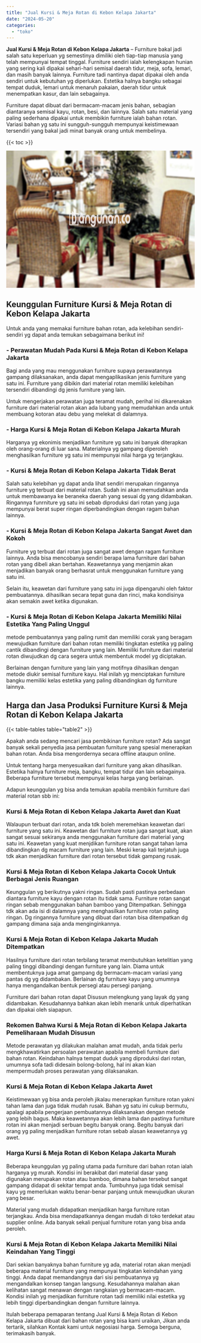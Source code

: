 ```yaml
---
title: "Jual Kursi & Meja Rotan di Kebon Kelapa Jakarta"
date: "2024-05-20"
categories: 
  - "toko"
---
```


**Jual Kursi & Meja Rotan di Kebon Kelapa Jakarta** – Furniture bakal jadi salah satu keperluan yg semestinya dimiliki oleh tiap-tiap manusia yang telah mempunyai tempat tinggal. Furniture sendiri ialah kelengkapan hunian yang sering kali dipakai sehari-hari semisal daerah tidur, meja, sofa, lemari, dan masih banyak lainnya. Furniture tadi nantinya dapat dipakai oleh anda sendiri untuk kebutuhan yg diperlukan. Estetika halnya bangku sebagai tempat duduk, lemari untuk menaruh pakaian, daerah tidur untuk menempatkan kasur, dan lain sebagainya.

Furniture dapat dibuat dari bermacam-macam jenis bahan, sebagian diantaranya semisal kayu, rotan, besi, dan lainnya. Salah satu material yang paling sederhana dipakai untuk membikin furniture ialah bahan rotan. Variasi bahan yg satu ini sungguh-sungguh mempunyai keistimewaan tersendiri yang bakal jadi minat banyak orang untuk membelinya.

{{< toc >}}

![Jual Kursi & Meja Rotan di Kebon Kelapa Jakarta](/images/kursi-meja-rotan-murah18.png)

## Keunggulan Furniture Kursi & Meja Rotan di Kebon Kelapa Jakarta

Untuk anda yang memakai furniture bahan rotan, ada kelebihan sendiri-sendiri yg dapat anda temukan sebagaimana berikut ini!

### \- Perawatan Mudah Pada Kursi & Meja Rotan di Kebon Kelapa Jakarta

Bagi anda yang mau menggunakan furniture supaya perawatannya gampang dilaksanakan, anda dapat mengaplikasikan jenis furniture yang satu ini. Furniture yang dibikin dari material rotan memiliki kelebihan tersendiri dibandingi dg jenis furniture yang lain.

Untuk mengerjakan perawatan juga teramat mudah, perihal ini dikarenakan furniture dari material rotan akan ada lubang yang memudahkan anda untuk membuang kotoran atau debu yang melekat di dalamnya.

### \- Harga Kursi & Meja Rotan di Kebon Kelapa Jakarta Murah

Harganya yg ekonimis menjadikan furniture yg satu ini banyak diterapkan oleh orang-orang di luar sana. Materialnya yg gampang diperoleh menghasilkan furniture yg satu ini mempunyai nilai harga yg terjangkau.

### \- Kursi & Meja Rotan di Kebon Kelapa Jakarta Tidak Berat

Salah satu kelebihan yg dapat anda lihat sendiri merupakan ringannya furniture yg terbuat dari material rotan. Sudah ini akan memudahkan anda untuk membawanya ke beraneka daerah yang sesuai dg yang didambakan. Ringannya funrniture yg satu ini sebab diproduksi dari rotan yang juga mempunyai berat super ringan diperbandingkan dengan ragam bahan lainnya.

### \- Kursi & Meja Rotan di Kebon Kelapa Jakarta Sangat Awet dan Kokoh

Furniture yg terbuat dari rotan juga sangat awet dengan ragam furniture lainnya. Anda bisa mencobanya sendiri berapa lama furniture dari bahan rotan yang dibeli akan bertahan. Keawetannya yang menjamin akan menjadikan banyak orang berhasrat untuk menggunakan furniture yang satu ini.

Selain itu, keawetan dari furniture yang satu ini juga dipengaruhi oleh faktor pembuatannya. dihasilkan secara tepat guna dan rinci, maka kondisinya akan semakin awet ketika digunakan.

### \- Kursi & Meja Rotan di Kebon Kelapa Jakarta Memiliki Nilai Estetika Yang Paling Unggul

metode pembuatannya yang paling rumit dan memiliki corak yang beragam mewujudkan furniture dari bahan rotan memiliki tingkatan estetika yg paling cantik dibandingi dengan furniture yang lain. Memiliki furniture dari material rotan diwujudkan dg cara segera untuk membentuk model yg diciptakan.

Berlainan dengan furniture yang lain yang motifnya dihasilkan dengan metode diukir semisal furniture kayu. Hal inilah yg menciptakan furniture bangku memiliki kelas estetika yang paling dibandingkan dg furniture lainnya.

## Harga dan Jasa Produksi Furniture Kursi & Meja Rotan di Kebon Kelapa Jakarta

{{< table-tables table="table2" >}}

Apakah anda sedang mencari jasa pembikinan furniture rotan? Ada sangat banyak sekali penyedia jasa pembuatan furniture yang spesial menerapkan bahan rotan. Anda bisa mengordernya secara offline ataupun online.

Untuk tentang harga menyesuaikan dari furniture yang akan dihasilkan. Estetika halnya furniture meja, bangku, tempat tidur dan lain sebagainya. Beberapa furniture tersebut mempunyai kelas harga yang berlainan.

Adapun keunggulan yg bisa anda temukan apabila membikin furniture dari material rotan sbb ini:

### Kursi & Meja Rotan di Kebon Kelapa Jakarta Awet dan Kuat

Walaupun terbuat dari rotan, anda tdk boleh meremehkan keawetan dari furniture yang satu ini. Keawetan dari furniture rotan juga sangat kuat, akan sangat sesuai sekiranya anda menggunakan furniture dari material yang satu ini. Keawetan yang kuat menjdikan furniture rotan sangat tahan lama dibandingkan dg macam furniture yang lain. Meski kerap kali terjatuh juga tdk akan menjadikan furniture dari rotan tersebut tidak gampang rusak.

### Kursi & Meja Rotan di Kebon Kelapa Jakarta Cocok Untuk Berbagai Jenis Ruangan

Keunggulan yg berikutnya yakni ringan. Sudah pasti pastinya perbedaan diantara furniture kayu dengan rotan itu tidak sama. Furniture rotan sangat ringan sebab menggunakan bahan bamboo yang Ditempatkan. Sehingga tdk akan ada isi di dalamnya yang menghasilkan furniture rotan paling ringan. Dg ringannya furniture yang dibuat dari rotan bisa ditempatkan dg gampang dimana saja anda menginginkannya.

### Kursi & Meja Rotan di Kebon Kelapa Jakarta Mudah Ditempatkan

Hasilnya furniture dari rotan terbilang teramat membutuhkan ketelitian yang paling tinggi dibandingi dengan furniture yang lain. Diama untuk membentuknya juga amat gampang dg bermacam-macam variasi yang pantas dg yg didambakan. Berlainan dg furniture kayu yang umumnya hanya mengandalkan bentuk persegi atau persegi panjang.

Furniture dari bahan rotan dapat Disusun melengkung yang layak dg yang didambakan. Kesudahannya bahkan akan lebih menarik untuk diperhatikan dan dipakai oleh siapapun.

### Rekomen Bahwa Kursi & Meja Rotan di Kebon Kelapa Jakarta Pemeliharaan Mudah Disusun

Metode perawatan yg dilakukan malahan amat mudah, anda tidak perlu mengkhawatirkan persoalan perawatan apabila membeli furniture dari bahan rotan. Keindahan halnya tempat duduk yang diproduksi dari rotan, umumnya sofa tadi didesain bolong-bolong, hal ini akan kian mempermudah proses perawatan yang dilaksanakan.

### Kursi & Meja Rotan di Kebon Kelapa Jakarta Awet

Keistimewaan yg bisa anda peroleh jikalau menerapkan furniture rotan yakni tahan lama dan juga tidak mudah rusak. Bahan yg satu ini cukup bermutu, apalagi apabila pengerjaan pembuatannya dilaksanakan dengan metode yang lebih bagus. Maka keawetannya akan lebih lama dan pastinya furniture rotan ini akan menjadi serbuan begitu banyak orang. Begitu banyak dari orang yg paling menjadikan furniture rotan sebab alasan keawetannya yg awet.

### Harga Kursi & Meja Rotan di Kebon Kelapa Jakarta Murah

Beberapa keunggulan yg paling utama pada furniture dari bahan rotan ialah harganya yg murah. Kondisi ini berakibat dari material dasar yang digunakan merupakan rotan atau bamboo, dimana bahan tersebut sangat gampang didapat di sekitar tempat anda. Tumbuhnya juga tidak semisal kayu yg memerlukan waktu benar-benar panjang untuk mewujudkan ukuran yang besar.

Material yang mudah didapatkan menjadikan harga furniture rotan terjangkau. Anda bisa mendapatkannya dengan mudah di toko terdekat atau supplier online. Ada banyak sekali penjual furniture rotan yang bisa anda peroleh.

### Kursi & Meja Rotan di Kebon Kelapa Jakarta Memiliki Nilai Keindahan Yang Tinggi

Dari sekian banyaknya bahan furniture yg ada, material rotan akan menjadi beberapa material furniture yang mempunyai tingkatan keindahan yang tinggi. Anda dapat memandangnya dari sisi pembuatannya yg mengandalkan konsep tangan langsung. Kesudahannya malahan akan kelihatan sangat menawan dengan rangkaian yg bermacam-macam. Kondisi inilah yg menjadikan furniture rotan tadi memiliki nilai estetika yg lebih tinggi diperbandingkan dengan furniture lainnya.

Itulah beberapa pemaparan tentang Jual Kursi & Meja Rotan di Kebon Kelapa Jakarta dibuat dari bahan rotan yang bisa kami uraikan, Jikan anda tertarik, silahkan Kontak kami untuk negosiasi harga. Semoga berguna, terimakasih banyak.
